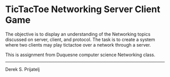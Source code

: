 TicTacToe Networking Server Client Game
=
The objective is to display an understanding of the Networking topics discussed on server, client, and protocol. The task is to create a system where two clients may play tictactoe over a network through a server.

This is assignment from Duquesne computer science Networking class.

___
Derek S. Prijatelj
